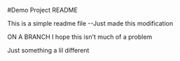 #Demo Project README

This is a simple readme file
--Just made this modification

ON A BRANCH
I hope this isn't much of a problem

Just something a lil different
